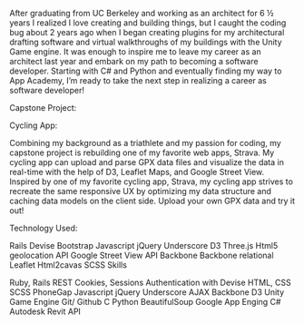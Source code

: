 After graduating from UC Berkeley and working as an architect for 6 ½ years I realized I love creating and building things, but I caught the coding bug about 2 years ago when I began creating plugins for my architectural drafting software and virtual walkthroughs of my buildings with the Unity Game engine. It was enough to inspire me to leave my career as an architect last year and embark on my path to becoming a software developer. Starting with C# and Python and eventually finding my way to App Academy, I’m ready to take the next step in realizing a career as software developer!

 

Capstone Project:

Cycling App:

Combining my background as a triathlete and my passion for coding, my capstone project is rebuilding one of my favorite web apps, Strava. My cycling app can upload and parse GPX data files and visualize the data in real-time with the help of D3, Leaflet Maps, and Google Street View. Inspired by one of my favorite cycling app, Strava, my cycling app strives to recreate the same responsive UX by optimizing my data structure and caching data models on the client side. Upload your own GPX data and try it out!

Technology Used:

Rails
Devise
Bootstrap
Javascript
jQuery
Underscore
D3
Three.js
Html5 geolocation API
Google Street View API
Backbone
Backbone relational
Leaflet
Html2cavas
SCSS
Skills

Ruby, Rails
REST
Cookies, Sessions
Authentication with Devise
HTML, CSS
SCSS
PhoneGap
Javascript
jQuery
Underscore
AJAX
Backbone
D3
Unity Game Engine
Git/ Github
C
Python
BeautifulSoup
Google App Enging
C#
Autodesk Revit API